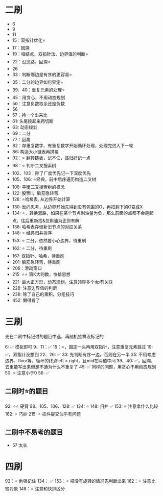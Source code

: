# 二刷

- 6 
- 9
- 11
- 15：双指针优化⭐️
- 17：回溯
- 19：哑结点、双指针法、边界值的判断⭐️
- 22：没思路，回溯⭐️
- 26 
- 33：判断哪边是有序的更容易⭐️
- 35：二分的边界如何界定⭐️
- 39、40：重复元素的处理⭐️
- 45：用贪心，不用动态规划
- 50：注意负数取余还是负数
- 56
- 57：拎一个出来比
- 61: 头尾接起来再切断
- 63: 动态规划
- 69：二分
- 77：回溯
- 82：存重复数字、有重复数字开始循环处理，处理完进入下一轮
- 86: 构造大小链表再拼接
- 92：⭐️ 翻转链表，记不住，递归好记一点
- 98：⭐️ 判断二叉搜索树
- 102、103：除了广度优先记一下深度优先
- 105、106: ⭐️经典，前中后序遍历构造二叉树
- 108: 平衡二叉搜索树的概念
- 122: 股票II，脑筋急转弯
- 128: ⭐️哈希表, 从边界开始计算
- 130: 反向思考，从边界开始先得到没有包围的O，再把剩下的O变成X
- 134: ⭐️，转换思路，如果在某个节点剩油量为负，那么前面的点都不会是起点，往后重新找&总剩油为正则有解
- 138: 哈希表存储新旧节点的对应关系
- 148: ⭐️ 经典归并排序
- 153: ⭐️ 二分，依然要小心边界，待重刷
- 162: ⭐️ 二分，待重刷
- 167: 双指针、哈希，待重刷
- 201: 脑筋急转弯，待重刷
- 209：滑动窗口
- 215: ⭐️⭐️ 第K大的数，快排思想
- 221: 最大正方形，动态规划，注意领界多个dp有关联
- 228: 注意边界值的判断
- 238: 除了自己的乘积，分组技巧
- 452: 懒得看了

# 三刷

先在二刷中标记过的题目中选，再随机抽样没标记的

6: ✅ 模拟即可
9、11：✅
15：⭐️，固定一头再用双指针，注意重复元素跳过
19: ✅，双指针没想到
22、26: ✅
33: 先判断有序一边，否则在另一半
35: 不用考虑边界、floor等，循环的终点left > right，且mid在两值中间
 39、40: ✅，回溯，去重能写出来但想不通为什么不重复了
45: ✅ 同样的问题，用贪心不用动态规划
50: ⭐️ 注意小于0
56: ✅

## 二刷时⭐️的题目

92: ⭐️⭐️ 硬背
98、105、106、128: ✅
134: ⭐️
148: 归并 ✅
153: ⭐️ 注意拿什么比较
162: ⭐️ 巧妙
215: ⭐️ 插件提交似乎有问题

## 二刷中不易考的题目

- 57 太长

# 四刷

92：⭐️ 勉强记住
134： ✅
153：⭐️ 把没有旋转的情况先判断出来
162：⭐️ 注意比较对象
148：⭐️ 注意和快排区分